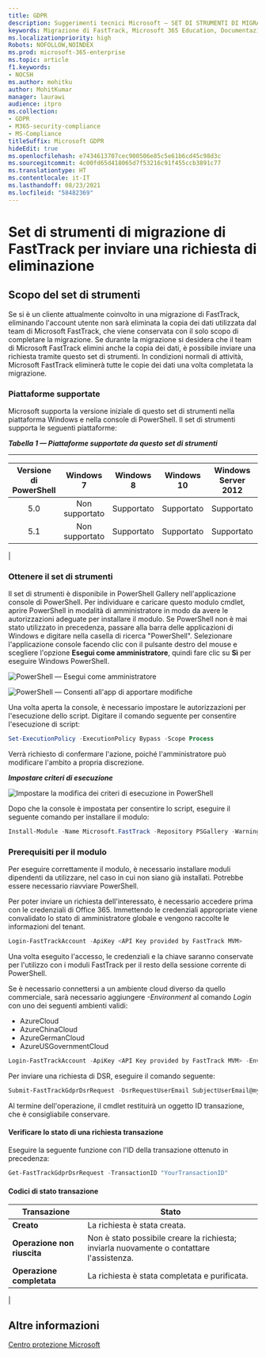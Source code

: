 ```yaml
---
title: GDPR
description: Suggerimenti tecnici Microsoft — SET DI STRUMENTI DI MIGRAZIONE DI FASTTRACK PER INVIARE LE RICHIESTE DI ELIMINAZIONE
keywords: Migrazione di FastTrack, Microsoft 365 Education, Documentazione Microsoft 365, GDPR
ms.localizationpriority: high
Robots: NOFOLLOW,NOINDEX
ms.prod: microsoft-365-enterprise
ms.topic: article
f1.keywords:
- NOCSH
ms.author: mohitku
author: MohitKumar
manager: laurawi
audience: itpro
ms.collection:
- GDPR
- M365-security-compliance
- MS-Compliance
titleSuffix: Microsoft GDPR
hideEdit: true
ms.openlocfilehash: e7434613707cec900506e85c5e61b6cd45c98d3c
ms.sourcegitcommit: 4c00fd65d418065d7f53216c91f455ccb3891c77
ms.translationtype: HT
ms.contentlocale: it-IT
ms.lasthandoff: 08/23/2021
ms.locfileid: "58482369"
---
```

# <a name="fasttrack-migration-toolset-for-submitting-delete-request"></a>Set di strumenti di migrazione di FastTrack per inviare una richiesta di eliminazione

## <a name="toolset-purpose"></a>Scopo del set di strumenti

Se si è un cliente attualmente coinvolto in una migrazione di FastTrack, eliminando l'account utente non sarà eliminata la copia dei dati utilizzata dal team di Microsoft FastTrack, che viene conservata con il solo scopo di completare la migrazione. Se durante la migrazione si desidera che il team di Microsoft FastTrack elimini anche la copia dei dati, è possibile inviare una richiesta tramite questo set di strumenti. In condizioni normali di attività, Microsoft FastTrack eliminerà tutte le copie dei dati una volta completata la migrazione.

### <a name="supported-platforms"></a>Piattaforme supportate

Microsoft supporta la versione iniziale di questo set di strumenti nella piattaforma Windows e nella console di PowerShell. Il set di strumenti supporta le seguenti piattaforme:

***Tabella 1 — Piattaforme supportate da questo set di strumenti***

****

|Versione di PowerShell|Windows 7|Windows 8|Windows 10|Windows Server 2012|Windows Server 2016|
|:---:|:---:|:---:|:---:|:---:|:---:|
|5.0|Non supportato|Supportato|Supportato|Supportato|Supportato|
|5.1|Non supportato|Supportato|Supportato|Supportato|Supportato|
|

### <a name="obtaining-the-toolset"></a>Ottenere il set di strumenti

Il set di strumenti è disponibile in PowerShell Gallery nell'applicazione console di PowerShell. Per individuare e caricare questo modulo cmdlet, aprire PowerShell in modalità di amministratore in modo da avere le autorizzazioni adeguate per installare il modulo. Se PowerShell non è mai stato utilizzato in precedenza, passare alla barra delle applicazioni di Windows e digitare nella casella di ricerca "PowerShell". Selezionare l'applicazione console facendo clic con il pulsante destro del mouse e scegliere l'opzione **Esegui come amministratore**, quindi fare clic su **Sì** per eseguire Windows PowerShell.

![PowerShell — Esegui come amministratore](../media/fasttrack-powershell_image.png)

![PowerShell — Consenti all'app di apportare modifiche](../media/fasttrack-run-powershell_image.png)

Una volta aperta la console, è necessario impostare le autorizzazioni per l'esecuzione dello script. Digitare il comando seguente per consentire l'esecuzione di script:

```powershell
Set-ExecutionPolicy -ExecutionPolicy Bypass -Scope Process
```

Verrà richiesto di confermare l'azione, poiché l'amministratore può modificare l'ambito a propria discrezione.

***Impostare criteri di esecuzione***

![Impostare la modifica dei criteri di esecuzione in PowerShell](../media/powershell-set-execution-policy_image.png)

Dopo che la console è impostata per consentire lo script, eseguire il seguente comando per installare il modulo:

```powershell
Install-Module -Name Microsoft.FastTrack -Repository PSGallery -WarningAction SilentlyContinue -Force
```

### <a name="prerequisites-for-module"></a>Prerequisiti per il modulo

Per eseguire correttamente il modulo, è necessario installare moduli dipendenti da utilizzare, nel caso in cui non siano già installati. Potrebbe essere necessario riavviare PowerShell.

Per poter inviare un richiesta dell'interessato, è necessario accedere prima con le credenziali di Office 365. Immettendo le credenziali appropriate viene convalidato lo stato di amministratore globale e vengono raccolte le informazioni del tenant.

```powershell
Login-FastTrackAccount -ApiKey <API Key provided by FastTrack MVM>
```

Una volta eseguito l'accesso, le credenziali e la chiave saranno conservate per l'utilizzo con i moduli FastTrack per il resto della sessione corrente di PowerShell.

Se è necessario connettersi a un ambiente cloud diverso da quello commerciale, sarà necessario aggiungere *-Environment* al comando *Login* con uno dei seguenti ambienti validi:

- AzureCloud
- AzureChinaCloud
- AzureGermanCloud
- AzureUSGovernmentCloud

```powershell
Login-FastTrackAccount -ApiKey <API Key provided by FastTrack MVM> -Environment <cloud environment>
```

Per inviare una richiesta di DSR, eseguire il comando seguente:

```powershell
Submit-FastTrackGdprDsrRequest -DsrRequestUserEmail SubjectUserEmail@mycompany.com
```

Al termine dell'operazione, il cmdlet restituirà un oggetto ID transazione, che è consigliabile conservare.

#### <a name="checking-the-status-of-a-request-transaction"></a>Verificare lo stato di una richiesta transazione

Eseguire la seguente funzione con l'ID della transazione ottenuto in precedenza:

```powershell
Get-FastTrackGdprDsrRequest -TransactionID "YourTransactionID"
```

#### <a name="transaction-status-codes"></a>Codici di stato transazione

|Transazione|Stato|
|---|---|
|**Creato**|La richiesta è stata creata.|
|**Operazione non riuscita**|Non è stato possibile creare la richiesta; inviarla nuovamente o contattare l'assistenza.|
|**Operazione completata**|La richiesta è stata completata e purificata.|
|

<!-- original version: **Created**  Request has been created<br/>**Failed** Request failed to create, please resubmit, or contact support<br/>**Completed** Request has been completed and sanitized -->

## <a name="learn-more"></a>Altre informazioni

[Centro protezione Microsoft](https://www.microsoft.com/trust-center/privacy/gdpr-overview)
